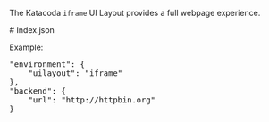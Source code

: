 The Katacoda `iframe` UI Layout provides a full webpage experience.

# Index.json

Example:

<pre>
"environment": {
    "uilayout": "iframe"
},
"backend": {
    "url": "http://httpbin.org"
}
</pre>

